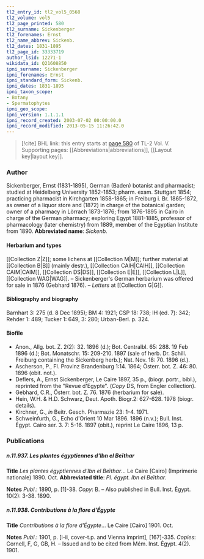 ```yaml
---
tl2_entry_id: tl2_vol5_0568
tl2_volume: vol5
tl2_page_printed: 580
tl2_surname: Sickenberger
tl2_forenames: Ernst
tl2_name_abbrev: Sickenb.
tl2_dates: 1831-1895
tl2_page_id: 33333719
author_lsid: 12271-1
wikidata_id: Q21608850
ipni_surname: Sickenberger
ipni_forenames: Ernst
ipni_standard_form: Sickenb.
ipni_dates: 1831-1895
ipni_taxon_scope: 
- Botany
- Spermatophytes
ipni_geo_scope: 
ipni_version: 1.1.1.1
ipni_record_created: 2003-07-02 00:00:00.0
ipni_record_modified: 2013-05-15 11:26:42.0
---
```



> [!cite] BHL link: this entry starts at [page 580](https://www.biodiversitylibrary.org/page/33333719) of TL-2 Vol. V.
> Supporting pages: [[Abbreviations|abbreviations]], [[Layout key|layout key]].

### Author

Sickenberger, Ernst (1831-1895), German (Baden) botanist and pharmacist; studied at Heidelberg University 1852-1853; pharm. exam. Stuttgart 1854; practicing pharmacist in Kirchgarten 1858-1865; in Freiburg i. Br. 1865-1872, as owner of a liquor store and (1872) in charge of the botanical garden; owner of a pharmacy in Lörrach 1873-1876; from 1876-1895 in Cairo in charge of the German pharmacy; exploring Egypt 1881-1885, professor of pharmacology (later chemistry) from 1889, member of the Egyptian Institute from 1890. 
**Abbreviated name**: *Sickenb.*

#### Herbarium and types

[[Collection Z|Z]]; some lichens at [[Collection M|M]]; further material at [[Collection B|B]] (mainly destr.), [[Collection CAIH|CAIH]], [[Collection CAIM|CAIM]], [[Collection DS|DS]], [[Collection E|E]], [[Collection L|L]], [[Collection WAG|WAG]]. – Sickenberger's German herbarium was offered for sale in 1876 (Gebhard 1876). – *Letters* at [[Collection G|G]].

#### Bibliography and biography

Barnhart 3: 275 (d. 8 Dec 1895); BM 4: 1921; CSP 18: 738; IH (ed. 7): 342; Rehder 1: 489; Tucker 1: 649, 3: 280; Urban-Berl. p. 324.

#### Biofile

- Anon., Allg. bot. Z. 2(2): 32. 1896 (d.); Bot. Centralbl. 65: 288. 19 Feb 1896 (d.); Bot. Monatschr. 15: 209-210. 1897 (sale of herb. Dr. Schill. Freiburg containing the Sickenberg herb.); Nat. Nov. 18: 70. 1896 (d.).
- Ascherson, P., Fl. Provinz Brandenburg 1:14. 1864; Österr. bot. Z. 46: 80. 1896 (obit. not.).
- Deflers, A., Ernst Sickenberger, Le Caire 1897, 35 p., (biogr. portr., bibl.), reprinted from the "Revue d'Egypte". (*Copy* DS, from Engler collection).
- Gebhard, C.R., Österr. bot. Z. 76. 1876 (herbarium for sale).
- Hein, W.H. & H.D. Schwarz, Deut. Apoth. Biogr.2: 627-628. 1978 (biogr. details).
- Kirchner, G., *in* Beitr. Gesch. Pharmazie 23: 1-4. 1971.
- Schweinfurth, G., Echo d'Orient 10 Mar 1896. 1896 (n.v.); Bull. Inst. Égypt. Cairo ser. 3. 7: 5-16. 1897 (obit.), reprint Le Caire 1896, 13 p.

### Publications

##### n.11.937. Les plantes égyptiennes d'Ibn el Beïthar

**Title**
*Les plantes égyptiennes d'Ibn el Beïthar*... Le Caire \[Cairo\] (Imprimerie nationale) 1890. Oct.
**Abbreviated title**: *Pl. égypt. Ibn el Beïthar*.

**Notes**
*Publ*.: 1890, p. \[1\]-38. *Copy*: B. – Also published in Bull. Inst. Égypt. 10(2): 3-38. 1890.

##### n.11.938. Contributions à la flore d'Égypte

**Title**
*Contributions à la flore d'Égypte*... Le Caire \[Cairo\] 1901. Oct.

**Notes**
*Publ*.: 1901, p. \[i-ii, cover-t.p. and Vienna imprint\], \[167\]-335. *Copies*: Cornell, F, G, GB, H. – Issued and to be cited from Mém. Inst. Égypt. 4(2). 1901.


